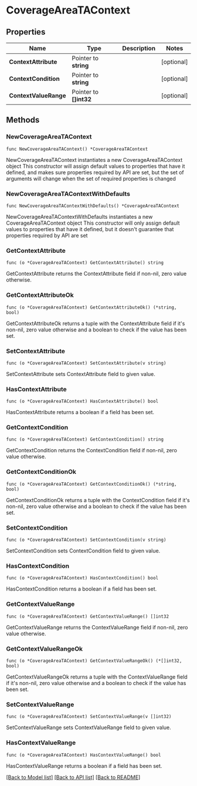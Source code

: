 # CoverageAreaTAContext

## Properties

Name | Type | Description | Notes
------------ | ------------- | ------------- | -------------
**ContextAttribute** | Pointer to **string** |  | [optional] 
**ContextCondition** | Pointer to **string** |  | [optional] 
**ContextValueRange** | Pointer to **[]int32** |  | [optional] 

## Methods

### NewCoverageAreaTAContext

`func NewCoverageAreaTAContext() *CoverageAreaTAContext`

NewCoverageAreaTAContext instantiates a new CoverageAreaTAContext object
This constructor will assign default values to properties that have it defined,
and makes sure properties required by API are set, but the set of arguments
will change when the set of required properties is changed

### NewCoverageAreaTAContextWithDefaults

`func NewCoverageAreaTAContextWithDefaults() *CoverageAreaTAContext`

NewCoverageAreaTAContextWithDefaults instantiates a new CoverageAreaTAContext object
This constructor will only assign default values to properties that have it defined,
but it doesn't guarantee that properties required by API are set

### GetContextAttribute

`func (o *CoverageAreaTAContext) GetContextAttribute() string`

GetContextAttribute returns the ContextAttribute field if non-nil, zero value otherwise.

### GetContextAttributeOk

`func (o *CoverageAreaTAContext) GetContextAttributeOk() (*string, bool)`

GetContextAttributeOk returns a tuple with the ContextAttribute field if it's non-nil, zero value otherwise
and a boolean to check if the value has been set.

### SetContextAttribute

`func (o *CoverageAreaTAContext) SetContextAttribute(v string)`

SetContextAttribute sets ContextAttribute field to given value.

### HasContextAttribute

`func (o *CoverageAreaTAContext) HasContextAttribute() bool`

HasContextAttribute returns a boolean if a field has been set.

### GetContextCondition

`func (o *CoverageAreaTAContext) GetContextCondition() string`

GetContextCondition returns the ContextCondition field if non-nil, zero value otherwise.

### GetContextConditionOk

`func (o *CoverageAreaTAContext) GetContextConditionOk() (*string, bool)`

GetContextConditionOk returns a tuple with the ContextCondition field if it's non-nil, zero value otherwise
and a boolean to check if the value has been set.

### SetContextCondition

`func (o *CoverageAreaTAContext) SetContextCondition(v string)`

SetContextCondition sets ContextCondition field to given value.

### HasContextCondition

`func (o *CoverageAreaTAContext) HasContextCondition() bool`

HasContextCondition returns a boolean if a field has been set.

### GetContextValueRange

`func (o *CoverageAreaTAContext) GetContextValueRange() []int32`

GetContextValueRange returns the ContextValueRange field if non-nil, zero value otherwise.

### GetContextValueRangeOk

`func (o *CoverageAreaTAContext) GetContextValueRangeOk() (*[]int32, bool)`

GetContextValueRangeOk returns a tuple with the ContextValueRange field if it's non-nil, zero value otherwise
and a boolean to check if the value has been set.

### SetContextValueRange

`func (o *CoverageAreaTAContext) SetContextValueRange(v []int32)`

SetContextValueRange sets ContextValueRange field to given value.

### HasContextValueRange

`func (o *CoverageAreaTAContext) HasContextValueRange() bool`

HasContextValueRange returns a boolean if a field has been set.


[[Back to Model list]](../README.md#documentation-for-models) [[Back to API list]](../README.md#documentation-for-api-endpoints) [[Back to README]](../README.md)


